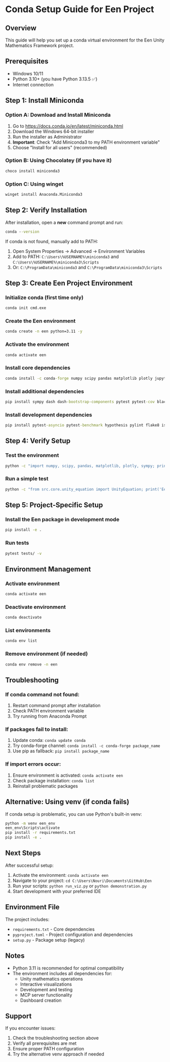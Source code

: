 # Conda Setup Guide for Een Project

## Overview
This guide will help you set up a conda virtual environment for the Een Unity Mathematics Framework project.

## Prerequisites
- Windows 10/11
- Python 3.10+ (you have Python 3.13.5 ✅)
- Internet connection

## Step 1: Install Miniconda

### Option A: Download and Install Miniconda
1. Go to https://docs.conda.io/en/latest/miniconda.html
2. Download the Windows 64-bit installer
3. Run the installer as Administrator
4. **Important**: Check "Add Miniconda3 to my PATH environment variable"
5. Choose "Install for all users" (recommended)

### Option B: Using Chocolatey (if you have it)
```cmd
choco install miniconda3
```

### Option C: Using winget
```cmd
winget install Anaconda.Miniconda3
```

## Step 2: Verify Installation
After installation, open a **new** command prompt and run:
```cmd
conda --version
```

If conda is not found, manually add to PATH:
1. Open System Properties → Advanced → Environment Variables
2. Add to PATH: `C:\Users\%USERNAME%\miniconda3` and `C:\Users\%USERNAME%\miniconda3\Scripts`
3. Or: `C:\ProgramData\miniconda3` and `C:\ProgramData\miniconda3\Scripts`

## Step 3: Create Een Project Environment

### Initialize conda (first time only)
```cmd
conda init cmd.exe
```

### Create the Een environment
```cmd
conda create -n een python=3.11 -y
```

### Activate the environment
```cmd
conda activate een
```

### Install core dependencies
```cmd
conda install -c conda-forge numpy scipy pandas matplotlib plotly jupyter -y
```

### Install additional dependencies
```cmd
pip install sympy dash dash-bootstrap-components pytest pytest-cov black mypy click rich tqdm
```

### Install development dependencies
```cmd
pip install pytest-asyncio pytest-benchmark hypothesis pylint flake8 isort pre-commit safety bandit
```

## Step 4: Verify Setup

### Test the environment
```cmd
python -c "import numpy, scipy, pandas, matplotlib, plotly, sympy; print('All core packages imported successfully!')"
```

### Run a simple test
```cmd
python -c "from src.core.unity_equation import UnityEquation; print('Een framework loaded successfully!')"
```

## Step 5: Project-Specific Setup

### Install the Een package in development mode
```cmd
pip install -e .
```

### Run tests
```cmd
pytest tests/ -v
```

## Environment Management

### Activate environment
```cmd
conda activate een
```

### Deactivate environment
```cmd
conda deactivate
```

### List environments
```cmd
conda env list
```

### Remove environment (if needed)
```cmd
conda env remove -n een
```

## Troubleshooting

### If conda command not found:
1. Restart command prompt after installation
2. Check PATH environment variable
3. Try running from Anaconda Prompt

### If packages fail to install:
1. Update conda: `conda update conda`
2. Try conda-forge channel: `conda install -c conda-forge package_name`
3. Use pip as fallback: `pip install package_name`

### If import errors occur:
1. Ensure environment is activated: `conda activate een`
2. Check package installation: `conda list`
3. Reinstall problematic packages

## Alternative: Using venv (if conda fails)

If conda setup is problematic, you can use Python's built-in venv:

```cmd
python -m venv een_env
een_env\Scripts\activate
pip install -r requirements.txt
pip install -e .
```

## Next Steps

After successful setup:
1. Activate the environment: `conda activate een`
2. Navigate to your project: `cd C:\Users\Nouri\Documents\GitHub\Een`
3. Run your scripts: `python run_viz.py` or `python demonstration.py`
4. Start development with your preferred IDE

## Environment File

The project includes:
- `requirements.txt` - Core dependencies
- `pyproject.toml` - Project configuration and dependencies
- `setup.py` - Package setup (legacy)

## Notes

- Python 3.11 is recommended for optimal compatibility
- The environment includes all dependencies for:
  - Unity mathematics operations
  - Interactive visualizations
  - Development and testing
  - MCP server functionality
  - Dashboard creation

## Support

If you encounter issues:
1. Check the troubleshooting section above
2. Verify all prerequisites are met
3. Ensure proper PATH configuration
4. Try the alternative venv approach if needed 
